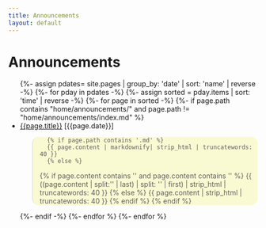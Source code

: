 ```yaml
---
title: Announcements
layout: default
---
```



# Announcements



<ul class="category-list">
  {%- assign pdates= site.pages | group_by: 'date'  | sort: 'name' | reverse -%}
  {%- for pday in pdates -%}
  {%- assign sorted = pday.items | sort: 'time' | reverse -%}
  {%- for page in sorted -%}
  {%- if page.path contains "home/announcements/" and page.path != "home/announcements/index.md" %}
  <li><a href="/{{page.path | replace: '.html', ''| replace: '.md', ''}}">{{page.title}}</a> [{{page.date}}]
    <blockquote style="background-color:lightgoldenrodyellow; border;border-radius:1em;">

      {% if page.path contains '.md' %}
      {{ page.content | markdownify| strip_html | truncatewords: 40 }}
      {% else %}
{% if page.content contains '<!--excerpt.start-->' and page.content contains '<!--excerpt.end-->' %}
	{{ ((page.content | split:'<!--excerpt.start-->' | last) | split: '<!--excerpt.end-->' | first) | strip_html | truncatewords: 40 }}
{% else %}
	{{ page.content | strip_html | truncatewords: 40 }}
{% endif %}
{% endif %}

</blockquote>

  </li>
  {%- endif -%}
  {%- endfor %}
  {%- endfor %}
</ul>

